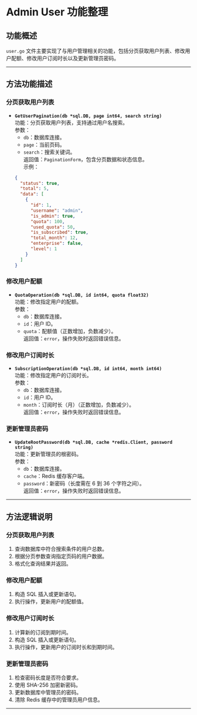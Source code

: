 # Admin User 功能整理

## 功能概述
`user.go` 文件主要实现了与用户管理相关的功能，包括分页获取用户列表、修改用户配额、修改用户订阅时长以及更新管理员密码。

---

## 方法功能描述

### 分页获取用户列表
- **`GetUserPagination(db *sql.DB, page int64, search string)`**  
  功能：分页获取用户列表，支持通过用户名搜索。  
  参数：
  - `db`：数据库连接。
  - `page`：当前页码。
  - `search`：搜索关键词。  
  返回值：`PaginationForm`，包含分页数据和状态信息。  
  示例：
  ```json
  {
    "status": true,
    "total": 5,
    "data": [
      {
        "id": 1,
        "username": "admin",
        "is_admin": true,
        "quota": 100,
        "used_quota": 50,
        "is_subscribed": true,
        "total_month": 12,
        "enterprise": false,
        "level": 1
      }
    ]
  }
  ```

### 修改用户配额
- **`QuotaOperation(db *sql.DB, id int64, quota float32)`**  
  功能：修改指定用户的配额。  
  参数：
  - `db`：数据库连接。
  - `id`：用户 ID。
  - `quota`：配额值（正数增加，负数减少）。  
  返回值：`error`，操作失败时返回错误信息。

### 修改用户订阅时长
- **`SubscriptionOperation(db *sql.DB, id int64, month int64)`**  
  功能：修改指定用户的订阅时长。  
  参数：
  - `db`：数据库连接。
  - `id`：用户 ID。
  - `month`：订阅时长（月）（正数增加，负数减少）。  
  返回值：`error`，操作失败时返回错误信息。

### 更新管理员密码
- **`UpdateRootPassword(db *sql.DB, cache *redis.Client, password string)`**  
  功能：更新管理员的根密码。  
  参数：
  - `db`：数据库连接。
  - `cache`：Redis 缓存客户端。
  - `password`：新密码（长度需在 6 到 36 个字符之间）。  
  返回值：`error`，操作失败时返回错误信息。

---

## 方法逻辑说明

### 分页获取用户列表
1. 查询数据库中符合搜索条件的用户总数。
2. 根据分页参数查询指定页码的用户数据。
3. 格式化查询结果并返回。

### 修改用户配额
1. 构造 SQL 插入或更新语句。
2. 执行操作，更新用户的配额值。

### 修改用户订阅时长
1. 计算新的订阅到期时间。
2. 构造 SQL 插入或更新语句。
3. 执行操作，更新用户的订阅时长和到期时间。

### 更新管理员密码
1. 检查密码长度是否符合要求。
2. 使用 SHA-256 加密新密码。
3. 更新数据库中管理员的密码。
4. 清除 Redis 缓存中的管理员用户信息。

---
